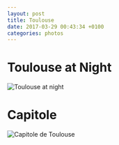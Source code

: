 ```yaml
---
layout: post
title: Toulouse
date: 2017-03-29 00:43:34 +0100
categories: photos
---
```


# Toulouse at Night
![Toulouse at night](https://lh3.googleusercontent.com/zh26ey8ywIl3djiGjwPgsqwM8DtasrNl4cYEPg5GiWCDCqCNHHuTejEYLzWM6WjecHJxM4XMgd07DvH5uHEsSlQ7mHO8QAyHkzbfMBKbOVXev8OaIjibeZg-HKt32KnvFumVUYSfigTfgWbGIuDm0crEg6KVYSA6I3xxkDFPBpN9FTX2fKpPuJIR__IOSqbLWYg6Z64K9qlU2nshVr_Xx_EI31HPg31N5r6PjDTBZFL0E4b_ZEoBK6KcpYNFjn7RzFysNr2XCEom9hPwd5teRqrcEsieew8gLeXdFYJ4r3T248h806P9FDbQGia2GkdubBWeCyxVrkYtNL-RaT27enFjahtBRMfFBlKIlQqsw8_5kQ_S5_BH87ZhCRbGnlr9NRX_YQAUFdvWShYcQb2wIfVFJSxFXbxuzg7yBzr-aF1PIKrntrgom5OERFX7XvbrQUdgvjcg4EVHC3IwKuJ85qCyCsolAMczOGdMaVAXWEx0y1dG_GCCy_y9oyAcQg-FyZmMe41NyjR-sT9gnqBXN5r-mLrkoyqm9jdFpOWTSbH0EVXv2J1XfuvqyFsSOfasI9sI7aWfP9hSEf_SgZpo4Hec2MFIgjJEwjAq4-qiMpFBWp-hzTR9LThoWn91FYBazwyw6Omg3upM-Csl3QgsFDF7EC6ynwq8TZLbDdTkSg=w2328-h1748-no)

# Capitole
![Capitole de Toulouse](https://lh3.googleusercontent.com/2mXpi6twNmZraIBCiE96aD0uNcZVTBzEvEaYwWGeNks1Vo1-5BfTkEipMEaC2ccHUz_tbF-8bUy9Gj_qimuNnhvHqcs7v1X87nxE2iQabJhdWJ-Qrhjj-s0UT7UGMGr4QYDx7syOQCV6YM8gZm_Ir7_LAn4o283UduBSYWYFArpiWoq1XuaJ8zJ9gkcE6MFLWLaEohcZk3NLcbJtL2_r0DYSZIglJ8bPo6-Z9J6qo5QHlO3Ipjf4VUkUXpI-4rGd6ktTtfGaQwiZYM6JJIkPCevVrckGk98tjgd11BQpoGUWYFfFDUJSvJAn0SaoQihrOnHPherkkOqcI5Sw-92J27PMaD3RIKQMe4Bg-tm9JkgNvs7DTeSIue9v6f3QeEYGLYcMAeB_UJtlICOm8oTjLR2jFgSd3F6oP2Kf27ZavrHxi9HR1Da55b0XdAXU5p4f0WXicZx-t-NblEUza38WniUjCa6XCi836D-c6Ifwtpp-VoK9Gux1DJ-jp_diwo1Ol6UOIm2pHfgmRgARv71E-bd1B6XQLbbwhe0BQTX4gb_259dKycacXGt9gCoQzWJO-dOu95qcTJIU0YT9haPboGqzi-VE-qs8ldbYP_jujopgsq4MNIRUAhz3FIvL-lphfAOUtsXHRUP1a5Noqyl3Zikx6TQTSjRxNlDoz8lTtg=w1244-h1658-no)

